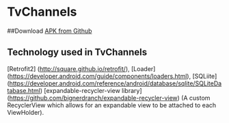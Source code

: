 # TvChannels

##Download
[APK from Github](https://github.com/SergeyBurlaka/Android-Retrofit2-Loaders-GSON-TvChannels-App/blob/master/APK/app-debug.apk)  

## Technology used in TvChannels
[Retrofit2] (http://square.github.io/retrofit/), [Loader] (https://developer.android.com/guide/components/loaders.html), [SQLiite] (https://developer.android.com/reference/android/database/sqlite/SQLiteDatabase.html)
[expandable-recycler-view library] (https://github.com/bignerdranch/expandable-recycler-view) (A custom RecyclerView which allows for an expandable view to be attached to each ViewHolder).

